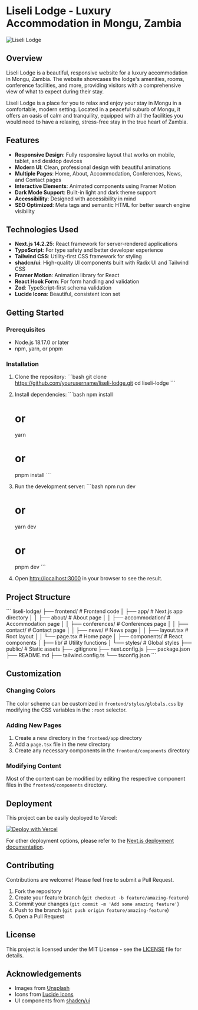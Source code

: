 # Liseli Lodge - Luxury Accommodation in Mongu, Zambia

![Liseli Lodge](https://images.unsplash.com/photo-1566073771259-6a8506099945?ixlib=rb-4.0.3&ixid=M3wxMjA3fDB8MHxwaG90by1wYWdlfHx8fGVufDB8fHx8fA%3D%3D&auto=format&fit=crop&w=2070&q=80)

## Overview

Liseli Lodge is a beautiful, responsive website for a luxury accommodation in Mongu, Zambia. The website showcases the lodge's amenities, rooms, conference facilities, and more, providing visitors with a comprehensive view of what to expect during their stay.

Liseli Lodge is a place for you to relax and enjoy your stay in Mongu in a comfortable, modern setting. Located in a peaceful suburb of Mongu, it offers an oasis of calm and tranquility, equipped with all the facilities you would need to have a relaxing, stress-free stay in the true heart of Zambia.

## Features

- **Responsive Design**: Fully responsive layout that works on mobile, tablet, and desktop devices
- **Modern UI**: Clean, professional design with beautiful animations
- **Multiple Pages**: Home, About, Accommodation, Conferences, News, and Contact pages
- **Interactive Elements**: Animated components using Framer Motion
- **Dark Mode Support**: Built-in light and dark theme support
- **Accessibility**: Designed with accessibility in mind
- **SEO Optimized**: Meta tags and semantic HTML for better search engine visibility

## Technologies Used

- **Next.js 14.2.25**: React framework for server-rendered applications
- **TypeScript**: For type safety and better developer experience
- **Tailwind CSS**: Utility-first CSS framework for styling
- **shadcn/ui**: High-quality UI components built with Radix UI and Tailwind CSS
- **Framer Motion**: Animation library for React
- **React Hook Form**: For form handling and validation
- **Zod**: TypeScript-first schema validation
- **Lucide Icons**: Beautiful, consistent icon set

## Getting Started

### Prerequisites

- Node.js 18.17.0 or later
- npm, yarn, or pnpm

### Installation

1. Clone the repository:
   \`\`\`bash
   git clone https://github.com/yourusername/liseli-lodge.git
   cd liseli-lodge
   \`\`\`

2. Install dependencies:
   \`\`\`bash
   npm install

   # or

   yarn

   # or

   pnpm install
   \`\`\`

3. Run the development server:
   \`\`\`bash
   npm run dev

   # or

   yarn dev

   # or

   pnpm dev
   \`\`\`

4. Open [http://localhost:3000](http://localhost:3000) in your browser to see the result.

## Project Structure

\`\`\`
liseli-lodge/
├── frontend/ # Frontend code
│ ├── app/ # Next.js app directory
│ │ ├── about/ # About page
│ │ ├── accommodation/ # Accommodation page
│ │ ├── conferences/ # Conferences page
│ │ ├── contact/ # Contact page
│ │ ├── news/ # News page
│ │ ├── layout.tsx # Root layout
│ │ └── page.tsx # Home page
│ ├── components/ # React components
│ ├── lib/ # Utility functions
│ └── styles/ # Global styles
├── public/ # Static assets
├── .gitignore
├── next.config.js
├── package.json
├── README.md
├── tailwind.config.ts
└── tsconfig.json
\`\`\`

## Customization

### Changing Colors

The color scheme can be customized in `frontend/styles/globals.css` by modifying the CSS variables in the `:root` selector.

### Adding New Pages

1. Create a new directory in the `frontend/app` directory
2. Add a `page.tsx` file in the new directory
3. Create any necessary components in the `frontend/components` directory

### Modifying Content

Most of the content can be modified by editing the respective component files in the `frontend/components` directory.

## Deployment

This project can be easily deployed to Vercel:

[![Deploy with Vercel](https://vercel.com/button)](https://vercel.com/new/clone?repository-url=https%3A%2F%2Fgithub.com%2Fyourusername%2Fliseli-lodge)

For other deployment options, please refer to the [Next.js deployment documentation](https://nextjs.org/docs/deployment).

## Contributing

Contributions are welcome! Please feel free to submit a Pull Request.

1. Fork the repository
2. Create your feature branch (`git checkout -b feature/amazing-feature`)
3. Commit your changes (`git commit -m 'Add some amazing feature'`)
4. Push to the branch (`git push origin feature/amazing-feature`)
5. Open a Pull Request

## License

This project is licensed under the MIT License - see the [LICENSE](LICENSE) file for details.

## Acknowledgements

- Images from [Unsplash](https://unsplash.com/)
- Icons from [Lucide Icons](https://lucide.dev/)
- UI components from [shadcn/ui](https://ui.shadcn.com/)
